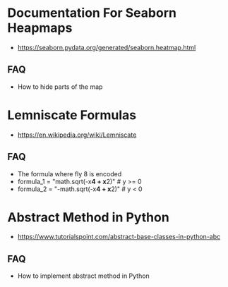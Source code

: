 # Documentation For Seaborn Heapmaps
- https://seaborn.pydata.org/generated/seaborn.heatmap.html

## FAQ
- How to hide parts of the map

# Lemniscate Formulas
- https://en.wikipedia.org/wiki/Lemniscate

## FAQ
- The formula where fly 8 is encoded
- formula_1 = "math.sqrt(-x**4 + x**2)" # y >= 0
- formula_2 = "-math.sqrt(-x**4 + x**2)" # y < 0

# Abstract Method in Python
- https://www.tutorialspoint.com/abstract-base-classes-in-python-abc

## FAQ
- How to implement abstract method in Python